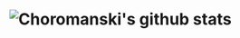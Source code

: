 <h1 align="center">

![Choromanski's github stats](https://github-readme-stats.vercel.app/api?username=choromanski&show_icons=true&hide=stars&include_all_commits=true&count_private=true&theme=cobalt)

</h1>

